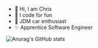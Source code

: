 - 👋 Hi, I am Chris
- 👀 I code for fun
- 💓 JDM car enthusiast
- ✨ Apprentice Software Engineer
<!---
chris911e/chris911e is a ✨ special ✨ repository because its `README.md` (this file) appears on your GitHub profile.
You can click the Preview link to take a look at your changes.
--->
![Anurag's GitHub stats](https://github-readme-stats.vercel.app/api?username=chris911e&show_icons=true&theme=radical)

